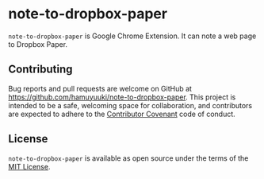 # note-to-dropbox-paper

`note-to-dropbox-paper` is Google Chrome Extension. It can note a web page to Dropbox Paper.

## Contributing

Bug reports and pull requests are welcome on GitHub at https://github.com/hamuyuuki/note-to-dropbox-paper. This project is intended to be a safe, welcoming space for collaboration, and contributors are expected to adhere to the [Contributor Covenant](http://contributor-covenant.org) code of conduct.

## License

`note-to-dropbox-paper` is available as open source under the terms of the [MIT License](https://opensource.org/licenses/MIT).
